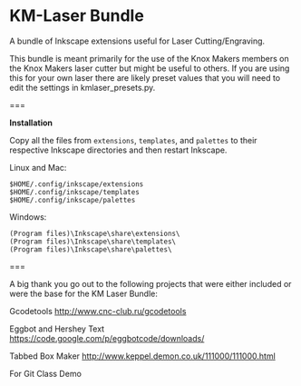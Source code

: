 KM-Laser Bundle
===============


A bundle of Inkscape extensions useful for Laser Cutting/Engraving.

This bundle is meant primarily for the use of the Knox Makers members on the Knox Makers laser cutter but might be useful to others.  If you are using this for your own laser there are likely preset values that you will need to edit the settings in kmlaser_presets.py.


===

__Installation__

Copy all the files from `extensions`, `templates`, and `palettes` to their respective Inkscape directories and then restart Inkscape.

Linux and Mac:
```
$HOME/.config/inkscape/extensions
$HOME/.config/inkscape/templates
$HOME/.config/inkscape/palettes
```

Windows:
```
(Program files)\Inkscape\share\extensions\
(Program files)\Inkscape\share\templates\
(Program files)\Inkscape\share\palettes\
```

=== 

A big thank you go out to the following projects that were either included or were the base for the KM Laser Bundle:

Gcodetools
http://www.cnc-club.ru/gcodetools

Eggbot and Hershey Text
https://code.google.com/p/eggbotcode/downloads/

Tabbed Box Maker
http://www.keppel.demon.co.uk/111000/111000.html

For Git Class Demo
